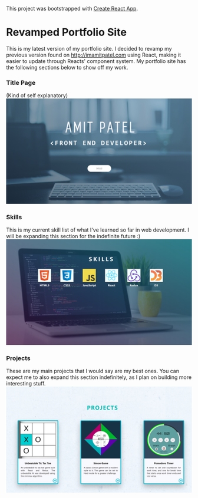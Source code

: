 This project was bootstrapped with [Create React App](https://github.com/facebook/create-react-app).

# Revamped Portfolio Site

This is my latest version of my portfolio site. I decided to revamp my previous version found on http://imamitpatel.com using React, making it easier to update through Reacts' component system. My portfolio site has the following sections below to show off my work.

### Title Page
(Kind of self explanatory)
![TitlePage](https://github.com/AmitP88/Revamped-Portfolio-Site-React/blob/master/TitlePage.png)

### Skills
This is my current skill list of what I've learned so far in web development. I will be expanding this section for the indefinite future :)
![Skills](https://github.com/AmitP88/Revamped-Portfolio-Site-React/blob/master/Skills.png)

### Projects
These are my main projects that I would say are my best ones. You can expect me to also expand this section indefinitely, as I plan on building more interesting stuff.
![Projects](https://github.com/AmitP88/Revamped-Portfolio-Site-React/blob/master/Projects.png)
